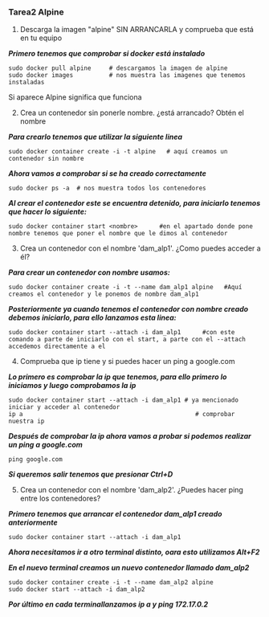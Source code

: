  ### Tarea2 Alpine ###
1. Descarga la imagen "alpine" SIN ARRANCARLA y comprueba que está en tu equipo

 ***Primero tenemos que comprobar si docker está instalado***
 
   ```shell
   sudo docker pull alpine     # descargamos la imagen de alpine
   sudo docker images          # nos muestra las imagenes que tenemos instaladas
   ```
    
Si aparece Alpine significa que funciona

2. Crea un contenedor sin ponerle nombre. ¿está arrancado? Obtén el nombre

  ***Para crearlo tenemos que utilizar la siguiente linea***
  
   ```shell
   sudo docker container create -i -t alpine   # aquí creamos un contenedor sin nombre
   ```
  
  ***Ahora vamos a comprobar si se ha creado correctamente***
  
   ```shell
   sudo docker ps -a  # nos muestra todos los contenedores
   ```
  
  ***Al crear el contenedor este se encuentra detenido, para iniciarlo tenemos que hacer lo siguiente:***
    
   ```shell
   sudo docker container start <nombre>      #en el apartado donde pone nombre tenemos que poner el nombre que le dimos al contenedor
   ```

 3. Crea un contenedor con el nombre 'dam_alp1'. ¿Como puedes acceder a él?
 
  ***Para crear un contenedor con nombre usamos:***
    
   ```shell
   sudo docker container create -i -t --name dam_alp1 alpine   #Aquí creamos el contenedor y le ponemos de nombre dam_alp1
   ```
  
  ***Posteriormente ya cuando tenemos el contenedor con nombre creado debemos iniciarlo, para ello lanzamos esta linea:***
    
   ```shell
   sudo docker container start --attach -i dam_alp1      #con este comando a parte de iniciarlo con el start, a parte con el --attach accedemos directamente a el
   ```

 4. Comprueba que ip tiene y si puedes hacer un ping a google.com
 
  ***Lo primero es comprobar la ip que tenemos, para ello primero lo iniciamos y luego comprobamos la ip***
 
   ```shell
   sudo docker container start --attach -i dam_alp1	# ya mencionado iniciar y acceder al contenedor
   ip a                                                # comprobar nuestra ip
   ```
  
  ***Después de comprobar la ip ahora vamos a probar si podemos realizar un ping a google.com***
  
   ```shell
   ping google.com		
   ```
  
  ***Si queremos salir tenemos que presionar ***Ctrl+D******

 5. Crea un contenedor con el nombre 'dam_alp2'. ¿Puedes hacer ping entre los contenedores?
 
  ***Primero tenemos que arrancar el contenedor dam_alp1 creado anteriormente***
  
   ```shell
   sudo docker container start --attach -i dam_alp1
   ```
  
  ***Ahora necesitamos ir a otro terminal distinto, oara esto utilizamos ***Alt+F2******
  
  ***En el nuevo terminal creamos un nuevo contenedor llamado dam_alp2***
  
  ```shell
  sudo docker container create -i -t --name dam_alp2 alpine
  sudo docker start --attach -i dam_alp2
  ```
  
  ***Por último en cada terminallanzamos ***ip a*** y ***ping 172.17.0.2******
 
